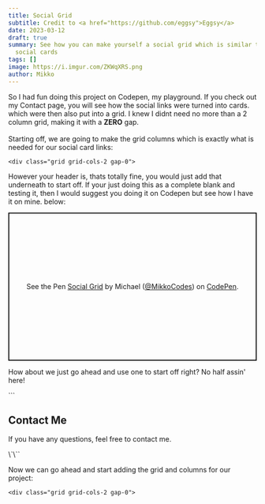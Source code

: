 ```yaml
---
title: Social Grid
subtitle: Credit to <a href="https://github.com/eggsy">Eggsy</a>
date: 2023-03-12
draft: true
summary: See how you can make yourself a social grid which is similar to having
  social cards
tags: []
image: https://i.imgur.com/ZKWqXRS.png
author: Mikko
---
```

S﻿o I had fun doing this project on Codepen, my playground. If you check out my Contact page,  you will see how the social links were turned into cards. which were then also put into a grid. I knew I didnt need no more than a 2 column grid, making it with a **ZERO** gap.\
\
Starting off, we are going to make the grid columns which is exactly what is needed for our social card links:

`<div class="grid grid-cols-2 gap-0">`

H﻿owever your header is, thats totally fine, you would just add that underneath to start off. If your just doing this as a complete blank and testing it, then I would suggest you doing it on Codepen but see how I have it on mine. below:

<p class="codepen" data-height="300" data-theme-id="dark" data-default-tab="html,result" data-slug-hash="JjapjZp" data-user="MikkoCodes" style="height: 300px; box-sizing: border-box; display: flex; align-items: center; justify-content: center; border: 2px solid; margin: 1em 0; padding: 1em;">
  <span>See the Pen <a href="https://codepen.io/MikkoCodes/pen/JjapjZp">
  Social Grid</a> by Michael (<a href="https://codepen.io/MikkoCodes">@MikkoCodes</a>)
  on <a href="https://codepen.io">CodePen</a>.</span>
</p>
<script async src="https://cpwebassets.codepen.io/assets/embed/ei.js"></script>









H﻿ow about we just go ahead and use one to start off right? No half assin' here!

\`\``<body class="bg-gray-900 text-gray-500 dark:text-neutral-600 container mx-auto min-h-screen pb-8 w-11/12 sm:pb-10 sm:w-9/12 md:w-7/12">

  <div class="space-y-2 pt-8 pb-16 md:space-y-5">
    <h2 class="text-white text-3xl">Contact Me</h2>
    <p>If you have any questions, feel free to contact me.</p>
  </div>\`\``

N﻿ow we can go ahead and start adding the grid and columns for our project:

`﻿<div class="grid grid-cols-2 gap-0">`